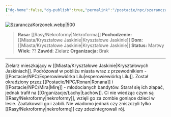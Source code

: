 ```yaml
---
{"dg-home":false,"dg-publish":true,"permalink":"/postacie/npc/szarancza-korzonek/","dgPassFrontmatter":true}
---
```


![SzaranczaKorzonek.webp|500](/img/user/Vault/Grafiki/NPC/SzaranczaKorzonek.webp)

> **Rasa:** [[Rasy/Nekroformy\|Nekroforma]]
> **Pochodzenie:** [[Miasta/Kryształowe Jaskinie\|Kryształowe Jaskinie]]
> **Dom:** [[Miasta/Kryształowe Jaskinie\|Kryształowe Jaskinie]]
> **Status:** Martwy
> **Wiek:** ??
> **Zawód**: Zielarz
> **Organizacja:** Brak

---

Zielarz mieszkający w [[Miasta/Kryształowe Jaskinie\|Kryształowych Jaskiniach]]. Podróżował w pobliżu miasta wraz z przewodnikiem - [[Postacie/NPC/Esperowiewiórka Lilu\|esperowiewiórką Lilu]]. Został okradziony przez [[Postacie/NPC/Ronan\|Ronana]] i [[Postacie/NPC/Mira\|Mirę]] - młodocianych bandytów. Starał się ich złapać, jednak trafił na [[Organizacje/Łachy\|Łachów]]. Ci nie wiedząc czym są [[Rasy/Nekroformy\|nekroformy]], wzięli go za zombie goniące dzieci w lesie. Zaatakowali go i zabili. Nie wiadomo jednak czy zniszczyli tylko [[Rasy/Nekroformy\|nekroformę]] czy zdezintegrowali rój.